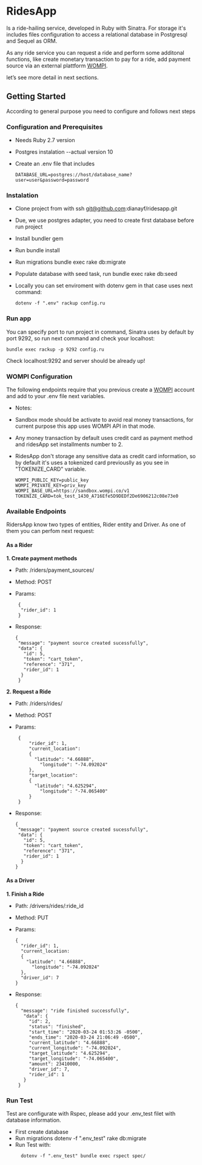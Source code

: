 # RidesApp

Is a ride-hailing service, developed in Ruby with Sinatra. For storage it's includes files configuration to access a relational database in Postgresql and Sequel as ORM.

As any ride service you can request a ride and perform some additonal functions, like create monetary transaction to pay for a ride, add payment source via an external plattform [WOMPI](https://docs.wompi.co/docs/en-us/inicio-rapido).

let’s see more detail in next sections.

## Getting Started

According to general purpose you need to configure and follows next steps

### Configuration and Prerequisites

- Needs Ruby 2.7 version
- Postgres instalation --actual version 10
- Create an .env file that includes

   ```
   DATABASE_URL=postgres://host/database_name?user=user&password=password
   ```

### Instalation

  - Clone project from with ssh git@github.com:dianayf/ridesapp.git
  - Due, we use postgres adapter, you need to create first database before run project
  - Install bundler gem
  - Run bundle install
  - Run migrations bundle exec rake db:migrate
  - Populate database with seed task, run bundle exec rake db:seed
 

  - Locally you can set enviroment with dotenv gem in that case uses next command:
     ```
    dotenv -f ".env" rackup config.ru
     ```
### Run app
  You can specify port to run project in command, Sinatra uses by default by port 9292, so run next command and check your localhost: 
   ```
   bundle exec rackup -p 9292 config.ru
   ```
   Check localhost:9292 and server should be already up!

### WOMPI Configuration

The following endpoints require that you previous create a [WOMPI](https://docs.wompi.co/docs/en-us/inicio-rapido) account and add to your .env file next variables.

- Notes:

- Sandbox mode should be activate to avoid real money transactions, for current purpose this app uses WOMPI API in that mode. 
- Any money transaction by default uses credit card as payment method and ridesApp set installments number to 2.
- RidesApp don't storage any sensitive data as credit card information, so by default it's uses a tokenized card previouslly as you see in "TOKENIZE_CARD" variable.
   ```
   WOMPI_PUBLIC_KEY=public_key
   WOMPI_PRIVATE_KEY=priv_key
   WOMPI_BASE_URL=https://sandbox.wompi.co/v1
   TOKENIZE_CARD=tok_test_1430_A716Efe5D9DEDf2De6906212c08e73e0
   ```
   
### Available Endpoints

RidersApp know two types of entities, Rider entity and Driver. As one of them you can perfom next request:


#### As a Rider

**1. Create  payment methods**

- Path:  /riders/payment_sources/
- Method: POST
- Params: 
  ```
   {
	"rider_id": 1
   }
  ```
  
 - Response: 
   ```
   {
    "message": "payment source created sucessfully",
    "data": {
      "id": 5,
      "token": "cart_token",
      "reference": "371",
      "rider_id": 1
     }
    }
   ```
  
**2. Request a Ride**

  - Path:  /riders/rides/
  - Method: POST
  - Params: 
 
    ```
     {
 	     "rider_id": 1,
	     "current_location":
         {
           "latitude": "4.66888",
	         "longitude": "-74.092024"
         },
	     "target_location":
         { 
           "latitude": "4.625294",
	         "longitude": "-74.065400"
         }
     }
    ```
 - Response: 
   ```
   {
    "message": "payment source created sucessfully",
    "data": {
      "id": 5,
      "token": "cart_token",
      "reference": "371",
      "rider_id": 1
     }
   }
   ```
#### As a Driver

**1. Finish a Ride**

- Path:  /drivers/rides/:ride_id
- Method: PUT
- Params: 
  ```
  {
	"rider_id": 1,
	"current_location:
    {
      "latitude": "4.66888",
	    "longitude": "-74.092024"
    },
	"driver_id": 7
  }
  ```
  
 - Response: 
   ```
   {
     "message": "ride finished successfully",
      "data": {
        "id": 2,
        "status": "finished",
        "start_time": "2020-03-24 01:53:26 -0500",
        "ends_time": "2020-03-24 21:06:49 -0500",
        "current_latitude": "4.66888",
        "current_longitude": "-74.092024",
        "target_latitude": "4.625294",
        "target_longitude": "-74.065400",
        "amount": 23410000,
        "driver_id": 7,
        "rider_id": 1
      }
    }
    ```

### Run Test

Test are configurate with Rspec, please add your .env_test filet with database information. 

- First create database
- Run migrations dotenv -f ".env_test" rake db:migrate
- Run Test with:
  ```
    dotenv -f ".env_test" bundle exec rspect spec/
  ```
